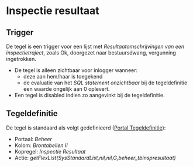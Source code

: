 # Inspectie resultaat

## Trigger

De tegel is een trigger voor een lijst met *Resultaatomschrijvingen van een inspectietraject*, zoals Ok, doorgezet naar bestuursdwang, vergunning ingetrokken.

- De tegel is alleen zichtbaar voor inlogger wanneer:
  - deze aan hem/haar is toegekend
  - de evaluatie van het *SQL statement onzichtbaar* bij de tegeldefinitie een waarde ongelijk aan 0 oplevert.
- Een tegel is disabled indien zo aangevinkt bij de tegeldefinitie.

## Tegeldefinitie

De tegel is standaard als volgt gedefinieerd ([Portal Tegeldefinitie](/instellen_inrichten/portaldefinitie/portal_tegel.md)):

- Portaal: *Beheer*
- Kolom: *Brontabellen II*
- Kopregel: *Inspectie Resultaat*
- Actie: *getFlexList(SysStandardList,nil,nil,G,beheer_tbinspresultaat)*
